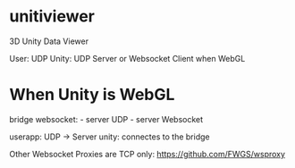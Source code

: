 # unitiviewer
3D Unity Data Viewer



User: UDP 
Unity: UDP Server or Websocket Client when WebGL



# When Unity is WebGL

bridge websocket: 
	- server UDP
	- server Websocket

userapp: UDP -> Server
unity: connectes to the bridge

Other Websocket Proxies are TCP only: https://github.com/FWGS/wsproxy